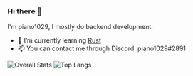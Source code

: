 ### Hi there 👋

I'm piano1029, I mostly do backend development.

- 🌱 I’m currently learning [Rust](https://rust-lang.org)
- 📫 You can contact me through Discord: piano1029#2891

![Overall Stats](https://github-readme-stats.vercel.app/api?username=piano1029&count_private=true&show_icons=true&hide=contribs,prs,issues)
![Top Langs](https://github-readme-stats.vercel.app/api/top-langs/?username=piano1029)

<!--
**piano1029/piano1029** is a ✨ _special_ ✨ repository because its `README.md` (this file) appears on your GitHub profile.

Here are some ideas to get you started:

- 🔭 I’m currently working on ...
- 🌱 I’m currently learning ...
- 👯 I’m looking to collaborate on ...
- 🤔 I’m looking for help with ...
- 💬 Ask me about ...
- 📫 How to reach me: ...
- 😄 Pronouns: ...
- ⚡ Fun fact: ...
-->
